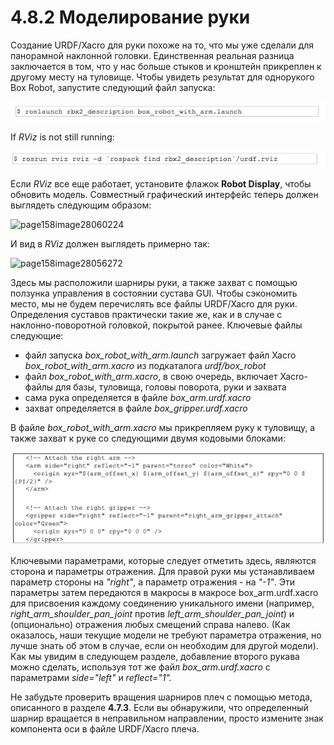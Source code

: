 # 4.8.2 Моделирование руки

Создание URDF/Xacro для руки похоже на то, что мы уже сделали для панорамной наклонной головки. Единственная реальная разница заключается в том, что у нас больше стыков и кронштейн прикреплен к другому месту на туловище. Чтобы увидеть результат для однорукого Box Robot, запустите следующий файл запуска:

![](../.gitbook/assets/image%20%284%29.jpeg)

If _RViz_ is not still running:

![](../.gitbook/assets/image%20%2813%29.jpeg)

Если _RViz_ все еще работает, установите флажок **Robot Display**, чтобы обновить модель. Совместный графический интерфейс теперь должен выглядеть следующим образом:

![page158image28060224](blob:https://app.gitbook.com/13cc36e0-e18b-41b2-bac5-9ca98b61bd62)

И вид в _RViz_ должен выглядеть примерно так:

![page158image28056272](blob:https://app.gitbook.com/429d4e1d-80b6-402f-b1b3-18cd521dd888)



Здесь мы расположили шарниры руки, а также захват с помощью ползунка управления в состоянии сустава GUI. Чтобы сэкономить место, мы не будем перечислять все файлы URDF/Xacro для руки. Определения суставов практически такие же, как и в случае с наклонно-поворотной головкой, покрытой ранее. Ключевые файлы следующие:

* файл запуска _box\_robot\_with\_arm.launch_ загружает файл Xacro _box\_robot\_with\_arm.xacro_ из подкаталога _urdf/box\_robot_
* файл _box\_robot\_with\_arm.xacro_, в свою очередь, включает Xacro-файлы для базы, туловища, головы поворота, руки и захвата
* сама рука определяется в файле _box\_arm.urdf.xacro_
* захват определяется в файле _box\_gripper.urdf.xacro_

В файле _box\_robot\_with\_arm.xacro_ мы прикрепляем руку к туловищу, а также захват к руке со следующими двумя кодовыми блоками:

![](../.gitbook/assets/image%20%2839%29.png)

Ключевыми параметрами, которые следует отметить здесь, являются сторона и параметры отражения. Для правой руки мы устанавливаем параметр стороны на _"right"_, а параметр отражения - на _"-1"_. Эти параметры затем передаются в макросы в макросе box\_arm.urdf.xacro для присвоения каждому соединению уникального имени \(например, _right\_arm\_shoulder\_pan\_joint_ против _left\_arm\_shoulder\_pan\_joint_\) и \(опционально\) отражения любых смещений справа налево. \(Как оказалось, наши текущие модели не требуют параметра отражения, но лучше знать об этом в случае, если он необходим для другой модели\). Как мы увидим в следующем разделе, добавление второго рукава можно сделать, используя тот же файл _box\_arm.urdf.xacro_ с параметрами _side="left"_ и _reflect="1"._

Не забудьте проверить вращения шарниров плеч с помощью метода, описанного в разделе **4.7.3**. Если вы обнаружили, что определенный шарнир вращается в неправильном направлении, просто измените знак компонента оси в файле URDF/Xacro плеча.









